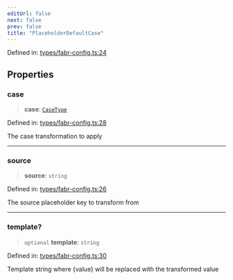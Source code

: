 ```yaml
---
editUrl: false
next: false
prev: false
title: "PlaceholderDefaultCase"
---
```


Defined in: [types/fabr-config.ts:24](https://github.com/yashjawale/fabr/blob/2175f836f52904c60bea5117c14ee0416e76bd93/src/types/fabr-config.ts#L24)

## Properties

### case

> **case**: [`CaseType`](/fabr/docs/api/types/fabr-config/type-aliases/casetype/)

Defined in: [types/fabr-config.ts:28](https://github.com/yashjawale/fabr/blob/2175f836f52904c60bea5117c14ee0416e76bd93/src/types/fabr-config.ts#L28)

The case transformation to apply

***

### source

> **source**: `string`

Defined in: [types/fabr-config.ts:26](https://github.com/yashjawale/fabr/blob/2175f836f52904c60bea5117c14ee0416e76bd93/src/types/fabr-config.ts#L26)

The source placeholder key to transform from

***

### template?

> `optional` **template**: `string`

Defined in: [types/fabr-config.ts:30](https://github.com/yashjawale/fabr/blob/2175f836f52904c60bea5117c14ee0416e76bd93/src/types/fabr-config.ts#L30)

Template string where {value} will be replaced with the transformed value
